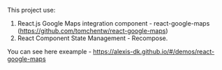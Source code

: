 
This project use:
  1. React.js Google Maps integration component - react-google-maps (https://github.com/tomchentw/react-google-maps)
  2. React Component State Management - Recompose.

You can see here exeample - https://alexis-dk.github.io/#/demos/react-google-maps

